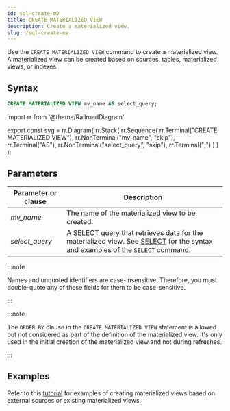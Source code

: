 ```yaml
---
id: sql-create-mv
title: CREATE MATERIALIZED VIEW
description: Create a materialized view.
slug: /sql-create-mv
---
```


<head>
  <link rel="canonical" href="https://docs.risingwave.com/docs/current/sql-create-mv/" />
</head>

Use the `CREATE MATERIALIZED VIEW` command to create a materialized view. A materialized view can be created based on sources, tables, materialized views, or indexes.

## Syntax

```sql
CREATE MATERIALIZED VIEW mv_name AS select_query;
```

import rr from '@theme/RailroadDiagram'

export const svg = rr.Diagram(
rr.Stack(
rr.Sequence(
rr.Terminal("CREATE MATERIALIZED VIEW"),
rr.NonTerminal("mv_name", "skip"),
rr.Terminal("AS"),
rr.NonTerminal("select_query", "skip"),
rr.Terminal(";")
)
)
);

<Drawer SVG={svg} />

## Parameters

| Parameter or clause | Description                                                                                                                                    |
| ------------------- | ---------------------------------------------------------------------------------------------------------------------------------------------- |
| _mv_name_           | The name of the materialized view to be created.                                                                                               |
| _select_query_      | A SELECT query that retrieves data for the materialized view. See [SELECT](sql-select.md) for the syntax and examples of the `SELECT` command. |

:::note

Names and unquoted identifiers are case-insensitive. Therefore, you must double-quote any of these fields for them to be case-sensitive.

:::

:::note

The `ORDER BY` clause in the `CREATE MATERIALIZED VIEW` statement is allowed but not considered as part of the definition of the materialized view. It's only used in the initial creation of the materialized view and not during refreshes.

:::

## Examples

Refer to this [tutorial](/tutorials/server-performance-anomaly-detection.md) for examples of creating materialized views based on external sources or existing materialized views.
